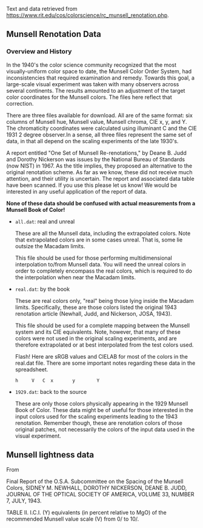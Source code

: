 Text and data retrieved from
<https://www.rit.edu/cos/colorscience/rc_munsell_renotation.php>.

## Munsell Renotation Data

### Overview and History

In the 1940's the color science community recognized that the most
visually-uniform color space to date, the Munsell Color Order System, had
inconsistencies that required examination and remedy. Towards this goal, a
large-scale visual experiment was taken with many observers across several
continents. The results amounted to an adjustment of the target color
coordinates for the Munsell colors. The files here reflect that correction.

There are three files available for download. All are of the same format: six
columns of Munsell hue, Munsell value, Munsell chroma, CIE x, y, and Y. The
chromaticity coordinates were calculated using illuminant C and the CIE 1931 2
degree observer.In a sense, all three files represent the same set of data, in
that all depend on the scaling experiments of the late 1930's.

A report entitled "One Set of Munsell Re-renotations," by Deane B. Judd and
Dorothy Nickerson was issues by the National Bureau of Standards (now NIST) in
1967. As the title implies, they proposed an alternative to the original
renotation scheme. As far as we know, these did not receive much attention, and
their utility is uncertain. The report and associated data table have been
scanned. If you use this please let us know! We would be interested in any
useful application of the report of data.

**None of these data should be confused with actual measurements from a Munsell
Book of Color!**

* `all.dat`: real and unreal

  These are all the Munsell data, including the extrapolated colors. Note that
  extrapolated colors are in some cases unreal. That is, some lie outsize the
  Macadam limits.

  This file should be used for those performing multidimensional interpolation
  to/from Munsell data. You will need the unreal colors in order to completely
  encompass the real colors, which is required to do the interpolation when near
  the Macadam limits.

* `real.dat`: by the book

  These are real colors only, "real" being those lying inside the Macadam
  limits.  Specifically, these are those colors listed the original 1943
  renotation article (Newhall, Judd, and Nickerson, JOSA, 1943).

  This file should be used for a complete mapping between the Munsell system and
  its CIE equivalents. Note, however, that many of these colors were not used in
  the original scaling experiments, and are therefore extrapolated or at best
  interpolated from the test colors used.

  Flash! Here are sRGB values and CIELAB for most of the colors in the real.dat
  file. There are some important notes regarding these data in the spreadsheet.

  ```
  h     V   C  x       y        Y
  ```

* `1929.dat`: back to the source

  These are only those colors physically appearing in the 1929 Munsell Book of
  Color. These data might be of useful for those interested in the input colors
  used for the scaling experiments leading to the 1943 renotation. Remember
  though, these are renotation colors of those original patches, not necessarily
  the colors of the input data used in the visual experiment.


## Munsell lightness data

From

Final Report of the O.S.A. Subcommittee on the Spacing of the Munsell Colors,
SIDNEY M. NEWHALL, DOROTHY NICKERSON, DEANE B. JUDD,
JOURNAL OF THE OPTICAL SOCIETY OF AMERICA,
VOLUME 33, NUMBER 7, JULY, 1943.

TABLE II. I.C.I. (Y) equivalents (in percent relative to MgO) of the recommended Munsell
value scale (V) from 0/ to 10/.
